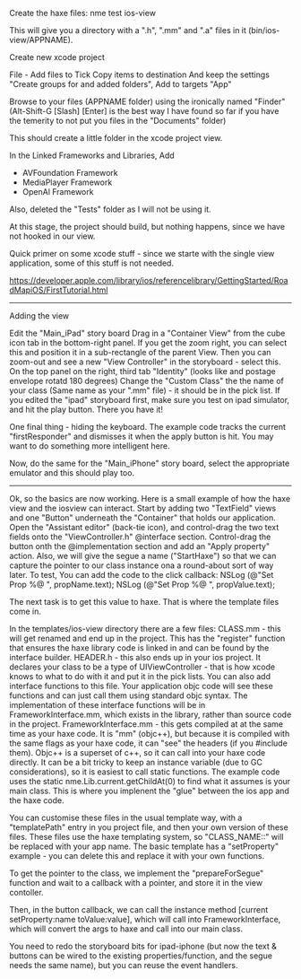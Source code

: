 Create the haxe files:
nme test ios-view

This will give you a directory with a ".h", ".mm" and ".a" files in it (bin/ios-view/APPNAME).


Create new xcode project

File - Add files to
  Tick Copy items to destination
  And keep the settings "Create groups for and added folders", Add to targets "App"

Browse to your files (APPNAME folder) using the ironically named "Finder" (Alt-Shift-G [Slash] [Enter] is the best way I have found so far if you have the temerity to not put you files in the "Documents" folder)
 
This should create a little folder in the xcode project view.

In the Linked Frameworks and Libraries, Add
 + AVFoundation Framework
 + MediaPlayer Framework
 + OpenAl Framework

Also, deleted the "Tests" folder as I will not be using it.

At this stage, the project should build, but nothing happens, since we have not hooked in our view.

Quick primer on some xcode stuff - since we starte with the single view application, some of this stuff is not needed.

https://developer.apple.com/library/ios/referencelibrary/GettingStarted/RoadMapiOS/FirstTutorial.html

---
Adding the view

Edit the "Main_iPad" story board
Drag in a "Container View" from the cube icon tab in the bottom-right panel.  If you get the zoom right, you can select this and position it in a sub-rectangle of the parent View.
Then you can zoom-out and see a new "View Controller" in the storyboard - select this.  On the top panel on the right, third tab "Identity" (looks like and postage envelope rotatd 180 degrees) Change the "Custom Class" the the name of your class (Same name as your ".mm" file) - it should be in the pick list.
If you edited the "ipad" storyboard first, make sure you test on ipad simulator, and hit the play button.  There you have it!

One final thing - hiding the keyboard.  The example code tracks the current "firstResponder" and dismisses it when the apply button is hit.  You may want to do something more intelligent here.

Now, do the same for the "Main_iPhone" story board, select the appropriate emulator and this should play too.

---
Ok, so the basics are now working.  Here is a small example of how the haxe view and the iosview can interact.  Start by adding two "TextField" views and one "Button" underneath the "Container" that holds our application.
Open the "Assistant editor" (back-tie icon), and control-drag the two text fields onto the "ViewController.h" @interface section.  Control-drag the button onth the @implementation section and add an "Apply property" action.
Also, we will give the segue a name ("StartHaxe") so that we can capture the pointer to our class instance ona a round-about sort of way later.
To test, You can add the code to the click callback:
NSLog (@"Set Prop %@ ", propName.text);
NSLog (@"Set Prop %@ ", propValue.text);

The next task is to get this value to haxe.  That is where the template files come in.

In the templates/ios-view directory there are a few files:
   CLASS.mm - this will get renamed and end up in the project.
      This has the "register" function that ensures the haxe library code is linked in and
      can be found by the interface builder.
   HEADER.h - this also ends up in your ios project.  It declares your class to be
      a type of UIViewController - that is how xcode knows to what to do with it and put
      it in the pick lists.  You can also add interface functions to this file.  Your
      application objc code will see these functions and can just call them using
      standard objc syntax.  The implementation of these interface functions will be in
      FrameworkInterface.mm, which exists in the library, rather than source code in the project.
   FrameworkInterface.mm  - this gets compiled at at the same time as your haxe code.
      It is "mm" (objc++), but because it is compiled with the same flags as your haxe
      code, it can "see" the headers (if you #include them).  Objc++ is a superset of c++,
      so it can call into your haxe code directly.  It can be a bit tricky to keep an
      instance variable (due to GC considerations), so it is easiest to call static functions.
      The example code uses the static nme.Lib.current.getChildAt(0) to find what it assumes
      is your main class.
      This is where you implenent the "glue" between the ios app and the haxe code.

You can customise these files in the usual template way, with a "templatePath" entry in you project file, and then your own version of these files.  These files use the haxe templating system, so "CLASS_NAME::" will be replaced with your app name.  The basic template has a "setProperty" example - you can delete this and replace it with your own functions.

To get the pointer to the class, we implement the "prepareForSegue" function and wait to a callback with a pointer, and store it in the view contoller.

Then, in the button callback, we can call the instance method [current setProperty:name toValue:value], which will call into FrameworkInterface, which will convert the args to haxe and call into our main class.

You need to redo the storyboard bits for ipad-iphone (but now the text & buttons can be wired to the existing properties/function, and the segue needs the same name), but you can reuse the event handlers.

